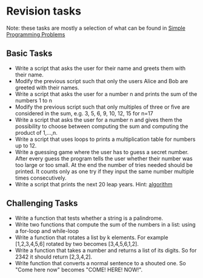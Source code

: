 # Revision tasks

Note: these tasks are mostly a selection of what can be found in [Simple Programming Problems](https://adriann.github.io/programming_problems.html)

## Basic Tasks
* Write a script that asks the user for their name and greets them with their name.
* Modify the previous script such that only the users Alice and Bob are greeted with their names.
* Write a script that asks the user for a number n and prints the sum of the numbers 1 to n
* Modify the previous script such that only multiples of three or five are considered in the sum, e.g. 3, 5, 6, 9, 10, 12, 15 for n=17
* Write a script that asks the user for a number n and gives them the possibility to choose between computing the sum and computing the product of 1,…,n.
* Write a script that uses loops to prints a multiplication table for numbers up to 12.
* Write a guessing game where the user has to guess a secret number. After every guess the program tells the user whether their number was too large or too small. At the end the number of tries needed should be printed. It counts only as one try if they input the same number multiple times consecutively.
* Write a script that prints the next 20 leap years. Hint: [algorithm](https://www.javatpoint.com/python-check-leap-year)

## Challenging Tasks
* Write a function that tests whether a string is a palindrome.
* Write two functions that compute the sum of the numbers in a list: using a for-loop and  while-loop
* Write a function that rotates a list by k elements. For example [1,2,3,4,5,6] rotated by two becomes [3,4,5,6,1,2]. 
* Write a function that takes a number and returns a list of its digits. So for 2342 it should return [2,3,4,2].
* Write function that converts a normal sentence to a shouted one. So "Come here now" becomes "COME! HERE! NOW!".
